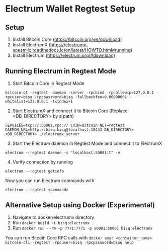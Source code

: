 # Electrum Wallet Regtest Setup

## Setup
1. Install Bitcoin Core (https://bitcoin.org/en/download)
2. Install ElectrumX (https://electrumx-spesmilo.readthedocs.io/en/latest/HOWTO.html#running)
3. Install Electrum (https://electrum.org/#download)

## Running Electrum in Regtest Mode
1. Start Bitcoin Core in Regtest Mode
```
bitcoin-qt -regtest -daemon -server -rpcbind -rpcallowip=127.0.0.1 -rpcuser=bisq -rpcpassword=bisq -fallbackfee=0.00000001 -whitelist=127.0.0.1 -txindex=1
```
2. Start ElectrumX and connect it to Bitcoin Core (Replace <DB_DIRECTORY> by a path)
```
SERVICES=tcp://:50001,rpc:// COIN=Bitcoin NET=regtest DAEMON_URL=http://bisq:bisq@localhost:18443 DB_DIRECTORY=<DB_DIRECTORY> ./electrumx_server
```
3. Start the Electrum daemon in Regtest Mode and connect it to ElectrumX
```
electrum --regtest daemon -s "localhost:50001:t" -v
```
4. Verify connection by running
```
electrum --regtest getinfo
```
Now you can run Electrum commands with
```
electrum --regtest <command>
```

## Alternative Setup using Docker (Experimental)
1. Navigate to docker/electrumx directory.
2. Run `docker build -t bisq:electrumx .`
3. Run `docker run --rm -p 7771:7771 -p 50001:50001 bisq:electrumx`

You can run Bitcoin Core RPC calls with `docker exec <container_name> bitcoin-cli -regtest -rpcuser=bisq -rpcpassword=bisq help`